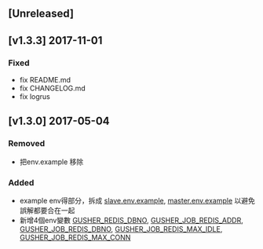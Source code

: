 ## [Unreleased]


## [v1.3.3] 2017-11-01

### Fixed
- fix README.md
- fix CHANGELOG.md
- fix logrus

## [v1.3.0] 2017-05-04

### Removed
- 把env.example 移除

### Added
- example env得部分，拆成 [slave.env.example](./slave.env.example), [master.env.example](./master.env.example) 以避免誤解都要合在一起
- 新增4個env變數 [GUSHER_REDIS_DBNO](./master.env.example#L3), [GUSHER_JOB_REDIS_ADDR](./slave.env.example#L8), [GUSHER_JOB_REDIS_DBNO](./slave.env.example#L9), [GUSHER_JOB_REDIS_MAX_IDLE](./slave.env.example#L10), [GUSHER_JOB_REDIS_MAX_CONN](./slave.env.example#L11)
